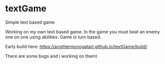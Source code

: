 # textGame
Simple text based game

Working on my own text based game. In the game you must beat an enemy one on one using abilities. Game is turn based.

Early build here:
https://anothermonogatari.github.io/textGame/build/

There are some bugs and i working on them)
